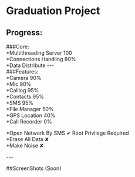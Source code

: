 # Graduation Project


## Progress:<br />

###Core:<br />
*Multithreading Server	100<br />
*Connections Handling 	80%<br />
*Data Distribute
---<br />
###Features:<br />
*Camera					90%<br />
*Mic					90%<br />
*Calllog				95%<br />
*Contacts				95%<br />
*SMS					95%<br />
*File Manager			50%<br />
*GPS Location			40%<br />
*Call Recorder			0%<br />

*Open Network By SMS	✔		Root Privilege Required<br />
*Erase All Data			✘<br />
*Make Noise				✘<br />

---<br />

##ScreenShots (Soon)<br />